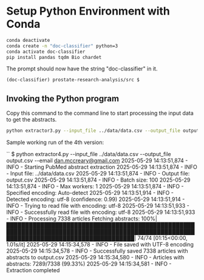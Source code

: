 # Setup Python Environment with Conda

```sh
conda deactivate
conda create -n "doc-classifier" python=3
conda activate doc-classifier
pip install pandas tqdm Bio chardet
```

The prompt should now have the string "doc-classifier" in it.

```
(doc-classifier) prostate-research-analysis/src $
```

## Invoking the Python program

Copy this command to the command line to start processing the input data to get the abstracts.

```sh
python extractor3.py --input_file ../data/data.csv --output_file output.csv --email dan.mccreary@gmail.com
```

Sample working run of the 4th version:

``
$  python extractor4.py --input_file ../data/data.csv --output_file output.csv --email dan.mccreary@gmail.com
2025-05-29 14:13:51,874 - INFO - Starting PubMed abstract extraction
2025-05-29 14:13:51,874 - INFO - Input file: ../data/data.csv
2025-05-29 14:13:51,874 - INFO - Output file: output.csv
2025-05-29 14:13:51,874 - INFO - Batch size: 100
2025-05-29 14:13:51,874 - INFO - Max workers: 1
2025-05-29 14:13:51,874 - INFO - Specified encoding: Auto-detect
2025-05-29 14:13:51,914 - INFO - Detected encoding: utf-8 (confidence: 0.99)
2025-05-29 14:13:51,914 - INFO - Trying to read file with encoding: utf-8
2025-05-29 14:13:51,933 - INFO - Successfully read file with encoding: utf-8
2025-05-29 14:13:51,933 - INFO - Processing 7338 articles
Fetching abstracts: 100%|██████████████████████████████████████████████████████████████████████████████████████████████████████████████████████████████████████| 74/74 [01:15<00:00,  1.01s/it]
2025-05-29 14:15:34,578 - INFO - File saved with UTF-8 encoding
2025-05-29 14:15:34,578 - INFO - Successfully saved 7338 articles with abstracts to output.csv
2025-05-29 14:15:34,580 - INFO - Articles with abstracts: 7289/7338 (99.33%)
2025-05-29 14:15:34,581 - INFO - Extraction completed
```
